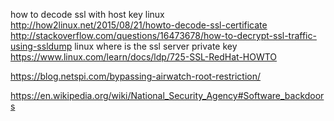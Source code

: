 
<!--
-->

how to decode ssl with host key linux
http://how2linux.net/2015/08/21/howto-decode-ssl-certificate
http://stackoverflow.com/questions/16473678/how-to-decrypt-ssl-traffic-using-ssldump
linux where is the ssl server private key
https://www.linux.com/learn/docs/ldp/725-SSL-RedHat-HOWTO

https://blog.netspi.com/bypassing-airwatch-root-restriction/

https://en.wikipedia.org/wiki/National_Security_Agency#Software_backdoors

<!-- vim: set autoindent expandtab sw=4 syntax=markdown: -->
